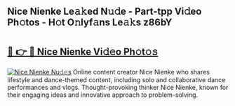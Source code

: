 ## Nice Nienke Le𝚊𝚔ed N𝚞𝚍e - Part-tpp Vi𝚍eo Ph𝚘tos - H𝚘t O𝚗lyf𝚊ns Le𝚊𝚔s z86bY

# <h2><a href="http://hf50zo.feru.top/?c=Nice+Nienke">🔗 👉 🔴 Nice Nienke Vi𝚍𝚎o Ph𝚘t𝚘𝚜</a></h2>

[![Nice Nienke Nu𝚍𝚎s](https://i.imgur.com/0TWrTi3.gif)](http://hf50zo.feru.top/?c=Nice+Nienke)
Online content creator Nice Nienke who shares lifestyle and dance-themed content, including solo and collaborative dance performances and vlogs. Thought-provoking thinker Nice Nienke, known for their engaging ideas and innovative approach to problem-solving. 

